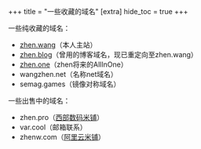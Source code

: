+++
title = "一些收藏的域名"
[extra]
hide_toc = true
+++

一些纯收藏的域名：

- [zhen.wang](https://zhen.wang)（本人主站）
- [zhen.blog](https://zhen.blog)（曾用的博客域名，现已重定向至zhen.wang）
- [zhen.one](https://zhen.one)（zhen将来的AllInOne）
- wangzhen.net（名称net域名）
- semag.games（镜像对称域名）

一些出售中的域名：

- zhen.pro（[西部数码米铺](https://www.west.cn/92649436/)）
- var.cool（邮箱联系）
- zhenw.com（[阿里云米铺](https://mi.aliyun.com/shop/55642)）